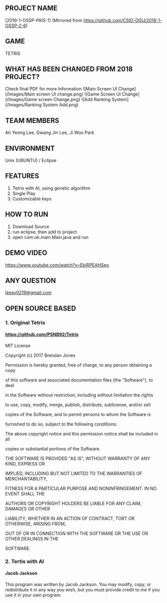 PROJECT NAME
-------------
[2019-1-OSSP-PAIS-1]
(Mirrored from https://github.com/CSID-DGU/2018-1-OSSP-2-6) 
 
GAME
-------------
TETRIS

WHAT HAS BEEN CHANGED FROM 2018 PROJECT? 
-------------------------------------
Check final PDF for more Information
![Main Screen UI Change](/Images/Main screen UI change.png)
![Game Screen UI Change](/Images/Game screen Change.png)
![Add Ranking System](/Images/Ranking System Add.png)

TEAM MEMBERS
-------------
Ah Yeong Lee, Gwang Jin Lee, Ji Woo Park

ENVIRONMENT
-------------
Unix (UBUNTU) / Eclipse 

FEATURES 
-----------------
1. Tetris with AI, using genetic algorithm
2. Single Play 
3. Customizable keys

HOW TO RUN
-------------
1. Download Source
2. run eclipse, then add to project
3. open com.ok.main.Main.java and run

DEMO VIDEO
-------------
https://www.youtube.com/watch?v=EbiRPEAHSeo

ANY QUESTION
-------------
leeay0219@gmail.com

OPEN SOURCE BASED
----------------
### 1. Original Tetris
#### https://github.com/PSNB92/Tetris

MIT License

Copyright (c) 2017 Brendan Jones

Permission is hereby granted, free of charge, to any person obtaining a copy

of this software and associated documentation files (the "Software"), to deal

in the Software without restriction, including without limitation the rights

to use, copy, modify, merge, publish, distribute, sublicense, and/or sell

copies of the Software, and to permit persons to whom the Software is

furnished to do so, subject to the following conditions:

The above copyright notice and this permission notice shall be included in all

copies or substantial portions of the Software.

THE SOFTWARE IS PROVIDED "AS IS", WITHOUT WARRANTY OF ANY KIND, EXPRESS OR

IMPLIED, INCLUDING BUT NOT LIMITED TO THE WARRANTIES OF MERCHANTABILITY,

FITNESS FOR A PARTICULAR PURPOSE AND NONINFRINGEMENT. IN NO EVENT SHALL THE

AUTHORS OR COPYRIGHT HOLDERS BE LIABLE FOR ANY CLAIM, DAMAGES OR OTHER

LIABILITY, WHETHER IN AN ACTION OF CONTRACT, TORT OR OTHERWISE, ARISING FROM,

OUT OF OR IN CONNECTION WITH THE SOFTWARE OR THE USE OR OTHER DEALINGS IN THE

SOFTWARE.

### 2. Tertis with AI
#### Jacob Jackson
This program was written by Jacob Jackson. You may modify, copy, or redistribute it in any way you wish, but you must provide credit to me if you use it in your own program.
